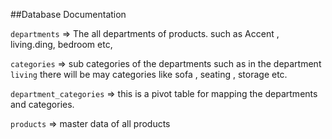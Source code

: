 ##Database Documentation

`departments` => The all departments of products. such as Accent , living.ding, bedroom etc,

`categories` => sub categories of the departments such as in the department `living` there will be may categories  like  sofa , seating , storage etc.

`department_categories` => this is a pivot table  for mapping the departments and categories. 

`products` =>  master data of all products
